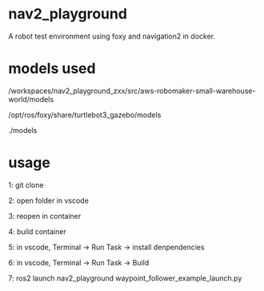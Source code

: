 # nav2_playground
A robot test environment using foxy and navigation2 in docker.

# models used 
/workspaces/nav2_playground_zxx/src/aws-robomaker-small-warehouse-world/models 

/opt/ros/foxy/share/turtlebot3_gazebo/models

 ./models 

# usage

1:  git clone 

2: open folder in vscode

3:  reopen in container

4:  build container

5: in vscode, Terminal -> Run Task -> install denpendencies

6: in vscode, Terminal -> Run Task -> Build

7: ros2 launch nav2_playground waypoint_follower_example_launch.py



